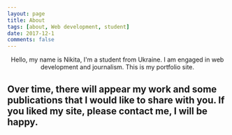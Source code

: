 ```yaml
---
layout: page
title: About 
tags: [about, Web development, student]
date: 2017-12-1
comments: false
---
```

    
<center> Hello, my name is Nikita, I'm a student from Ukraine.
I am engaged in web development and journalism.
This is my portfolio site.</center>

## Over time, there will appear my work and some publications that I would like to share with you. If you liked my site, please contact me, I will be happy.


